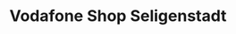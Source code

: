 ---
title: "Vodafone Shop Seligenstadt"
url: /seligenstadt/vodafone-shop-seligenstadt/
shop: Handy
---